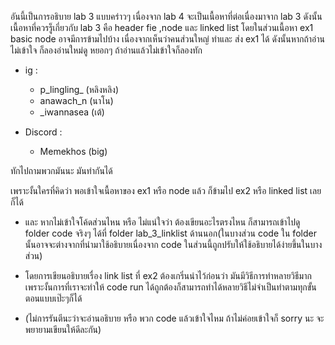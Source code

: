 อันนี้เป็นการอธิบาย lab 3 แบบคร่าวๆ เนื่องจาก lab 4 จะเป็นเนื้อหาที่ต่อเนื่องมาจาก lab 3 ดังนั้นเนื้อหาที่ควรรู็เกี่ยวกับ lab 3 คือ header fie ,node และ linked list โดยในส่วนเนื้อหา ex1 basic node อาจมีการข้ามไปบ้าง เนื่องจากเห็นว่าคนส่วนใหญ่ ทำและ ส่ง ex1 ได้ ดังนั้นหากถ้าอ่านไม่เข้าใจ ก็ลองอ่านใหม่ดู หยอกๆ ถ้าอ่านแล้วไม่เข้าใจก็ลองทัก  

- ig : 
     - p_lingling_ (หลิงหลิง)
     - anawach_n (นาโน)
     - _iwannasea (เต้)

- Discord :
    - Memekhos (big)

ทักไปถามพวกมันนะ มันทำกันได้

เพราะงั้นใครที่คิดว่า พอเข้าใจเนื้อหาของ ex1 หรือ node แล้ว ก็ข้ามไป ex2 หรือ linked list เลยก็ได้


- และ หากไม่เข้าใจโค้ดส่วนไหน หรือ ไม่แน่ใจว่า ต้องเขียนอะไรตรงไหน ก็สามารถเข้าไปดู folder code จริงๆ ได้ที่ folder lab_3_linklist ด้านนอก(ในบางส่วน code ใน folder นั้นอาจจะต่างจากที่นำมาใช้อธิบายเนื่องจาก code ในส่วนนี้ถูกปรับให้ใช้อธิบายได้ง่ายขึ้นในบางส่วน)


- โดยการเขียนอธิบายเรื่อง link list ที่ ex2 ต้องเกริ่นนำไว้ก่อนว่า มันมีวิธีการทำหลายวิธีมาก เพราะงั้นการที่เราจะทำให้ code run ได้ถูกต้องก็สามารถทำได้หลายวิธีไม่จำเป็นทำตามทุกขั้นตอนแบบเป๊ะๆก็ได้




- (ไม่การรันตีนะว่าจะอ่านอธิบาย หรือ พวก code แล้วเข้าใจไหม ถ้าไม่ค่อยเข้าใจก็ sorry นะ จะพยายามเขียนให้ดีละกัน)